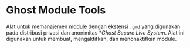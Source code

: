 # Ghost Module Tools
Alat untuk memanajemen module dengan ekstensi `.gmd` yang digunakan pada distribusi privasi dan anonimitas **Ghost Secure Live System*. Alat ini digunakan untuk membuat, mengaktifkan, dan menonaktifkan module.